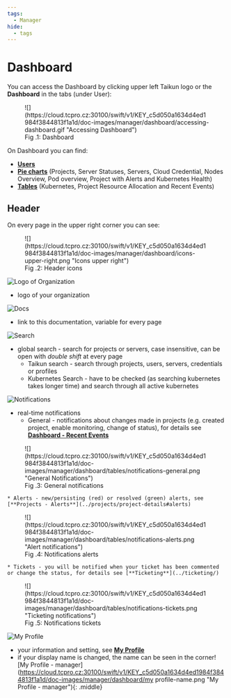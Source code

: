 ```yaml
---
tags:
  - Manager
hide:
  - tags
---
```


# Dashboard

You can access the Dashboard by clicking upper left Taikun logo or the **Dashboard** in the tabs (under User):

<figure markdown>
  ![](https://cloud.tcpro.cz:30100/swift/v1/KEY_c5d050a1634d4ed1984f3844813f1a1d/doc-images/manager/dashboard/accessing-dashboard.gif "Accessing Dashboard")
  <figcaption>Fig .1: Dashboard</figcaption>
</figure>

On Dashboard you can find:

* [**Users**](users/)
* [**Pie charts**](charts/) (Projects, Server Statuses, Servers, Cloud Credential, Nodes Overview, Pod overview, Project with Alerts and Kubernetes Health)
* [**Tables**](tables/) (Kubernetes, Project Resource Allocation and Recent Events)

## **Header**

On every page in the upper right corner you can see:

<figure markdown>
  ![](https://cloud.tcpro.cz:30100/swift/v1/KEY_c5d050a1634d4ed1984f3844813f1a1d/doc-images/manager/dashboard/icons-upper-right.png "Icons upper right")
  <figcaption>Fig .2: Header icons</figcaption>
</figure>

![Logo of Organization](https://cloud.tcpro.cz:30100/swift/v1/KEY_c5d050a1634d4ed1984f3844813f1a1d/doc-images/manager/dashboard/logo.png "Logo if your Organization")

* logo of your organization

![Docs](https://cloud.tcpro.cz:30100/swift/v1/KEY_c5d050a1634d4ed1984f3844813f1a1d/doc-images/manager/dashboard/docs.png "Docs")

* link to this documentation, variable for every page

![Search](https://cloud.tcpro.cz:30100/swift/v1/KEY_c5d050a1634d4ed1984f3844813f1a1d/doc-images/manager/dashboard/global-search.png "Search")

* global search - search for projects or servers, case insensitive, can be open with *double shift* at every page
    * Taikun search - search through projects, users, servers, credentials or profiles
    * Kubernetes Search - have to be checked (as searching kubernetes takes longer time) and search through all active kubernetes

![Notifications](https://cloud.tcpro.cz:30100/swift/v1/KEY_c5d050a1634d4ed1984f3844813f1a1d/doc-images/manager/dashboard/bell.png "Notifications")

* real-time notifications
    * General - notifications about changes made in projects (e.g. created project, enable monitoring, change of status), for details see [**Dashboard - Recent Events**](tables#recent-events)    

<figure markdown>
  ![](https://cloud.tcpro.cz:30100/swift/v1/KEY_c5d050a1634d4ed1984f3844813f1a1d/doc-images/manager/dashboard/tables/notifications-general.png "General Notifications")
  <figcaption>Fig .3: General notifications</figcaption>
</figure>

    * Alerts - new/persisting (red) or resolved (green) alerts, see [**Projects - Alerts**](../projects/project-details#alerts)    

<figure markdown>
  ![](https://cloud.tcpro.cz:30100/swift/v1/KEY_c5d050a1634d4ed1984f3844813f1a1d/doc-images/manager/dashboard/tables/notifications-alerts.png "Alert notifications")
  <figcaption>Fig .4: Notifications alerts</figcaption>
</figure>

    * Tickets - you will be notified when your ticket has been commented or change the status, for details see [**Ticketing**](../ticketing/)    

<figure markdown>
  ![](https://cloud.tcpro.cz:30100/swift/v1/KEY_c5d050a1634d4ed1984f3844813f1a1d/doc-images/manager/dashboard/tables/notifications-tickets.png "Ticketing notifications")
  <figcaption>Fig .5: Notifications tickets</figcaption>
</figure>

![My Profile](https://cloud.tcpro.cz:30100/swift/v1/KEY_c5d050a1634d4ed1984f3844813f1a1d/doc-images/manager/dashboard/my-profile.png "My Profile")

* your information and setting, see [**My Profile**](../my-profile/)
* if your display name is changed, the name can be seen in the corner![My Profile - manager](https://cloud.tcpro.cz:30100/swift/v1/KEY_c5d050a1634d4ed1984f3844813f1a1d/doc-images/manager/dashboard/my profile-name.png "My Profile - manager"){: .middle}
